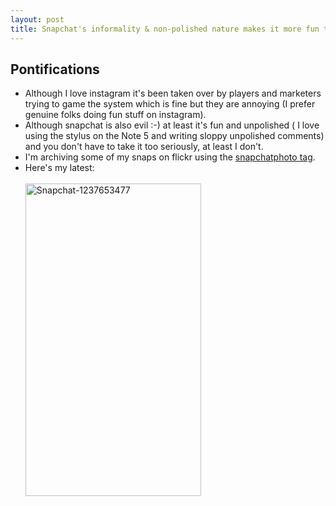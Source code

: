 ```yaml
---
layout: post
title: Snapchat's informality & non-polished nature makes it more fun than Instagram
---
```



## Pontifications

* Although I love instagram it's been taken over by players and marketers trying to game the system which is fine but they are annoying (I prefer genuine folks doing fun stuff on instagram).
* Although snapchat is also evil :-) at least it's fun and unpolished ( I love using the stylus on the Note 5 and writing sloppy unpolished comments) and you don't have to take it too seriously, at least I don't.
* I'm archiving some of my snaps on flickr using the [snapchatphoto tag](https://www.flickr.com/photos/roland/tags/snapchatphoto).
* Here's my latest:<br />  
<a data-flickr-embed="true"  href="https://www.flickr.com/photos/roland/32782673406/in/datetaken-ff/" title="Snapchat-1237653477"><img src="https://c1.staticflickr.com/1/596/32782673406_17ce521ac7.jpg" width="281" height="500" alt="Snapchat-1237653477"></a><script async src="//embedr.flickr.com/assets/client-code.js" charset="utf-8"></script>
